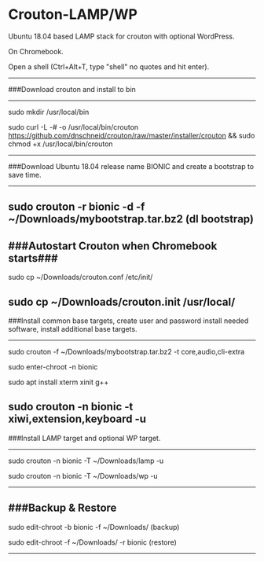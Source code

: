 # Crouton-LAMP/WP
Ubuntu 18.04 based LAMP stack for crouton with optional WordPress.

On Chromebook.

Open a shell (Ctrl+Alt+T, type "shell" no quotes and hit enter).
_______________________________________________________
###Download crouton and install to bin
_______________________________________________________
sudo mkdir /usr/local/bin

sudo curl -L -# -o /usr/local/bin/crouton https://github.com/dnschneid/crouton/raw/master/installer/crouton && sudo chmod +x /usr/local/bin/crouton
_______________________________________________________
###Download Ubuntu 18.04 release name BIONIC and create a bootstrap to save time.
_______________________________________________________
sudo crouton -r bionic -d -f ~/Downloads/mybootstrap.tar.bz2 (dl bootstrap)
-------------------------------------------------------
###Autostart Crouton when Chromebook starts###
------------------------------------------------------
sudo cp ~/Downloads/crouton.conf /etc/init/

sudo cp ~/Downloads/crouton.init /usr/local/
-------------------------------------------------------
###Install common base targets, create user and password install needed software, install additional base targets.
_______________________________________________________

sudo crouton -f ~/Downloads/mybootstrap.tar.bz2 -t core,audio,cli-extra

sudo enter-chroot -n bionic

sudo apt install xterm xinit g++

sudo crouton -n bionic -t xiwi,extension,keyboard -u
-------------------------------------------------------
###Install LAMP target and optional WP target.
_______________________________________________________
sudo crouton -n bionic -T ~/Downloads/lamp -u

sudo crouton -n bionic -T ~/Downloads/wp -u
_______________________________________________________
###Backup & Restore
-------------------------------------------------------

sudo edit-chroot -b bionic -f ~/Downloads/ (backup)

sudo edit-chroot -f ~/Downloads/ -r bionic
(restore)

--------------------------------------------------------



